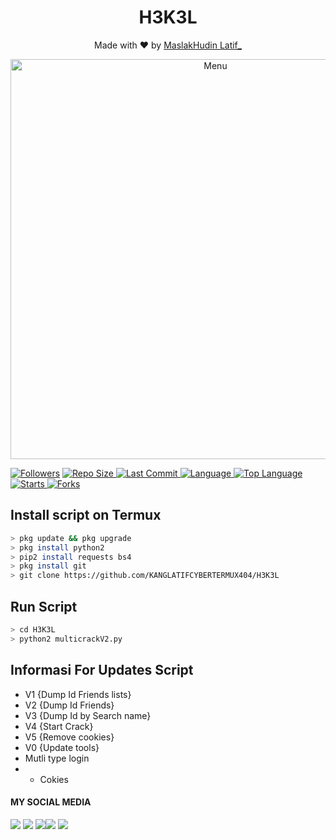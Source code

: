  <h1 align="center">
  H3K3L
</h1>
</div>
<p align="center">
  Made with ❤️ by <a href="https://www.facebook.com/LATIF.DEV.378">MaslakHudin Latif_</a>
</p>
<p align="center">
 <img src="https://github.com/KANGLATIFCYBERTERMUX404/H3K3L/blob/main/app/IMG-20210111-WA0296.jpg" width="640" title="Menu" alt="Menu">
</p>

<a href="https://github.com/Yayan-XD/followers">
<img title="Followers" src="https://img.shields.io/github/followers/KANGLATIFCYBERTERMUX404?label=Followers&color=blue&style=flat-square"></a>
 <a href="https://github.com/Yayan-XD/mbf-2">
    <img alt="Repo Size" src="https://img.shields.io/github/repo-size/KANGLATIFCYBERTERMUX404/H3K3L.svg"/>
  </a>
<a href="https://github.com/Yayan-XD/termux-style/stargazers/">
  <a href="https://github.com/Yayan-XD/mbf-2">
    <img alt="Last Commit" src="https://img.shields.io/github/last-commit/KANGLATIFCYBERTERMUX404/H3K3L.svg"/>
  </a>
  <a href="https://github.com/Yayan-XD/mbf-2">
    <img alt="Language" src="https://img.shields.io/github/languages/count/KANGLATIFCYBERTERMUX404/H3K3L.svg"/>
 <a href="https://github.com/Yayan-XD/mbf-2">
    <img alt="Top Language" src="https://img.shields.io/github/languages/top/KANGLATIFCYBERTERMUX404/H3K3L.svg"/>
     <a href="https://github.com/Yayan-XD/mbf-2">
    <img alt="Starts" src="https://img.shields.io/github/stars/KANGLATIFCYBERTERMUX404/H3K3L.svg"/>
  </a>
  <a href="https://github.com/Yayan-XD/mbf-2">
    <img alt="Forks" src="https://img.shields.io/github/forks/KANGLATIFCYBERTERMUX404/H3K3L.svg"/>
  </a>
</div>
<p align="center">

## Install script on Termux
```bash
> pkg update && pkg upgrade
> pkg install python2
> pip2 install requests bs4
> pkg install git
> git clone https://github.com/KANGLATIFCYBERTERMUX404/H3K3L
```
## Run Script
```bash
> cd H3K3L
> python2 multicrackV2.py
```

## Informasi For Updates Script
* V1 {Dump Id Friends lists}
* V2 {Dump Id Friends}
* V3 {Dump Id by Search name}
* V4 {Start Crack}
* V5 {Remove cookies}
* V0 {Update tools}
* Mutli type login
*   - Cokies

#### MY SOCIAL MEDIA

[![](https://img.shields.io/badge/Github-black?logo=Github&logoColor=black&labelColor=white)](https://github.com/Yayan-XD) [![](https://img.shields.io/badge/Twitter-blue?logo=Twitter&logoColor=White&labelColor=white)](https://mobile.twitter.com/moch_xd)
[![](https://img.shields.io/badge/Facebook-blue?logo=Facebook&logoColor=blue&labelColor=white)](https://www.facebook.com/KM39453)[![](https://img.shields.io/badge/Instagram-red?logo=Instagram&logoColor=red&labelColor=white)](https://www.instagram.com/yayanxd_/) [![](https://img.shields.io/badge/Whatsapp-CHAT-red?logo=Whatsapp&logoColor=Brightgreen&labelColor=white)](https://wa.me/6285603036683?text=Asalamualaikum+bang)

